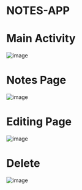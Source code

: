 # NOTES-APP
# Main Activity
![image](https://user-images.githubusercontent.com/62868878/100964542-e9226a00-354e-11eb-8a3e-42782313e8c4.png)

# Notes Page
![image](https://user-images.githubusercontent.com/62868878/100964530-e1fb5c00-354e-11eb-85ca-377b92076f55.png)

# Editing Page
![image](https://user-images.githubusercontent.com/62868878/100964569-f4759580-354e-11eb-822a-f66b5469e5f7.png)

# Delete
![image](https://user-images.githubusercontent.com/62868878/100964553-ee7fb480-354e-11eb-9794-b7bf695e328a.png)

